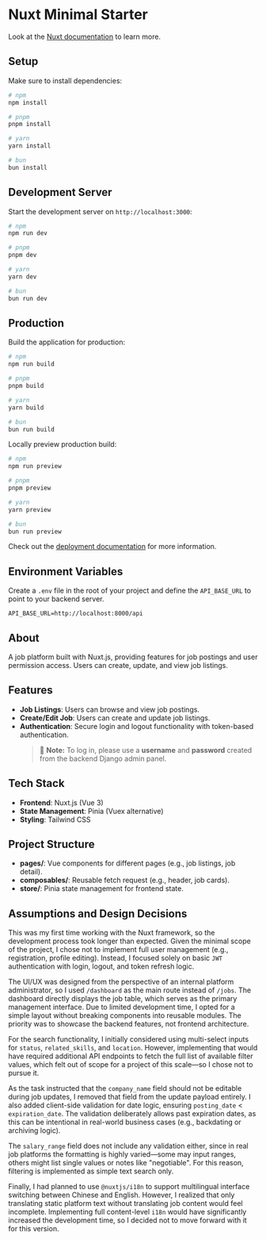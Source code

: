 # Nuxt Minimal Starter

Look at the [Nuxt documentation](https://nuxt.com/docs/getting-started/introduction) to learn more.

## Setup

Make sure to install dependencies:

```bash
# npm
npm install

# pnpm
pnpm install

# yarn
yarn install

# bun
bun install
```

## Development Server

Start the development server on `http://localhost:3000`:

```bash
# npm
npm run dev

# pnpm
pnpm dev

# yarn
yarn dev

# bun
bun run dev
```

## Production

Build the application for production:

```bash
# npm
npm run build

# pnpm
pnpm build

# yarn
yarn build

# bun
bun run build
```

Locally preview production build:

```bash
# npm
npm run preview

# pnpm
pnpm preview

# yarn
yarn preview

# bun
bun run preview
```

Check out the [deployment documentation](https://nuxt.com/docs/getting-started/deployment) for more information.


## Environment Variables
Create a `.env` file in the root of your project and define the `API_BASE_URL` to point to your backend server.
```env
API_BASE_URL=http://localhost:8000/api
```

## About
A job platform built with Nuxt.js, providing features for job postings and user permission access. Users can create, update, and view job listings.

## Features

- **Job Listings**: Users can browse and view job postings.
- **Create/Edit Job**: Users can create and update job listings.
- **Authentication**: Secure login and logout functionality with token-based authentication.
    > 🛂 **Note:** To log in, please use a **username** and **password** created from the backend Django admin panel.

## Tech Stack

- **Frontend**: Nuxt.js (Vue 3)
- **State Management**: Pinia (Vuex alternative)
- **Styling**: Tailwind CSS

## Project Structure

- **pages/**: Vue components for different pages (e.g., job listings, job detail).
- **composables/**: Reusable fetch request (e.g., header, job cards).
- **store/**: Pinia state management for frontend state.


## Assumptions and Design Decisions
This was my first time working with the Nuxt framework, so the development process took longer than expected. Given the minimal scope of the project, I chose not to implement full user management (e.g., registration, profile editing). Instead, I focused solely on basic `JWT` authentication with login, logout, and token refresh logic.

The UI/UX was designed from the perspective of an internal platform administrator, so I used `/dashboard` as the main route instead of `/jobs`. The dashboard directly displays the job table, which serves as the primary management interface. Due to limited development time, I opted for a simple layout without breaking components into reusable modules. The priority was to showcase the backend features, not frontend architecture.

For the search functionality, I initially considered using multi-select inputs for `status`, `related_skills`, and `location`. However, implementing that would have required additional API endpoints to fetch the full list of available filter values, which felt out of scope for a project of this scale—so I chose not to pursue it.

As the task instructed that the `company_name` field should not be editable during job updates, I removed that field from the update payload entirely. I also added client-side validation for date logic, ensuring `posting_date` < `expiration_date`. The validation deliberately allows past expiration dates, as this can be intentional in real-world business cases (e.g., backdating or archiving logic).

The `salary_range` field does not include any validation either, since in real job platforms the formatting is highly varied—some may input ranges, others might list single values or notes like "negotiable". For this reason, filtering is implemented as simple text search only.

Finally, I had planned to use `@nuxtjs/i18n` to support multilingual interface switching between Chinese and English. However, I realized that only translating static platform text without translating job content would feel incomplete. Implementing full content-level `i18n` would have significantly increased the development time, so I decided not to move forward with it for this version.